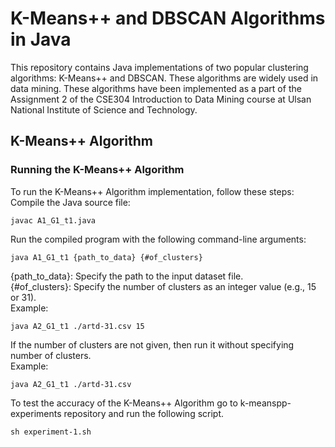 # K-Means++ and DBSCAN Algorithms in Java
This repository contains Java implementations of two popular clustering algorithms: K-Means++ and DBSCAN. These algorithms are widely used in data mining. These algorithms have been implemented as a part of the Assignment 2 of the CSE304 Introduction to Data Mining course at Ulsan National Institute of Science and Technology.

## K-Means++ Algorithm
### Running the K-Means++ Algorithm
To run the K-Means++ Algorithm implementation, follow these steps: <br />
Compile the Java source file:
```
javac A1_G1_t1.java 
```
Run the compiled program with the following command-line arguments:
```
java A1_G1_t1 {path_to_data} {#of_clusters}
```
{path_to_data}: Specify the path to the input dataset file. <br />
{#of_clusters}: Specify the number of clusters as an integer value (e.g., 15 or 31). <br />
Example: <br />
```
java A2_G1_t1 ./artd-31.csv 15
```
If the number of clusters are not given, then run it without specifying number of clusters. <br />
Example: <br />
```
java A2_G1_t1 ./artd-31.csv 
```
To test the accuracy of the K-Means++ Algorithm go to k-meanspp-experiments repository and run the following script. 
```
sh experiment-1.sh
```
